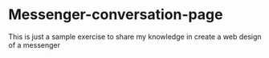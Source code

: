 # Messenger-conversation-page
This is just a sample exercise to share my knowledge in create a web design of a messenger
